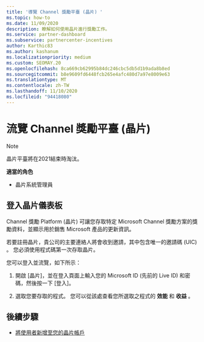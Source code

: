 ```yaml
---
title: '導覽 Channel 獎勵平臺 (晶片) '
ms.topic: how-to
ms.date: 11/09/2020
description: 瞭解如何使用晶片進行獎勵工作。
ms.service: partner-dashboard
ms.subservice: partnercenter-incentives
author: Karthic83
ms.author: kashanum
ms.localizationpriority: medium
ms.custom: SEOMAY.20
ms.openlocfilehash: 8ca669cb62995b84dc246cbc5db5d1b9ada8b8ed
ms.sourcegitcommit: b8e9609fd6448fcb265e4afc480d7a97e8009e63
ms.translationtype: MT
ms.contentlocale: zh-TW
ms.lasthandoff: 11/10/2020
ms.locfileid: "94418080"
---
```

# <a name="navigate-the-channel-incentives-platform-chip"></a>流覽 Channel 獎勵平臺 (晶片) 

>[!NOTE]
>晶片平臺將在2021結束時淘汰。

**適當的角色**

- 晶片系統管理員

## <a name="sign-into-the-chip-dashboard"></a>登入晶片儀表板

Channel 獎勵 Platform (晶片) 可讓您存取特定 Microsoft Channel 獎勵方案的獎勵資料，並顯示用於銷售 Microsoft 產品的更新資訊。

若要註冊晶片，貴公司的主要連絡人將會收到邀請，其中包含唯一的邀請碼 (UIC) 。 您必須使用程式碼第一次存取晶片。


您可以登入並流覽，如下所示：

1. 開啟 [晶片]，並在登入頁面上輸入您的 Microsoft ID (先前的 Live ID) 和密碼，然後按一下 [登入]。
 
1. 選取您要存取的程式。
您可以從該處查看您所選取之程式的 **效能** 和 **收益** 。 

## <a name="next-steps"></a>後續步驟

- [將使用者新增至您的晶片帳戶](chip-users.md)